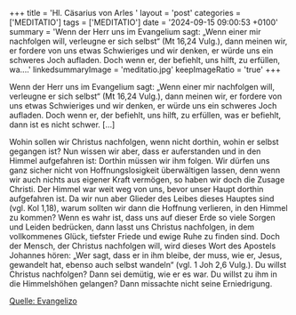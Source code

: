 +++
title = 'Hl. Cäsarius von Arles  '
layout = 'post'
categories = ['MEDITATIO']
tags = ['MEDITATIO']
date = '2024-09-15 09:00:53 +0100'
summary = 'Wenn der Herr uns im Evangelium sagt: „Wenn einer mir nachfolgen will, verleugne er sich selbst“ (Mt 16,24 Vulg.), dann meinen wir, er fordere von uns etwas Schwieriges und wir denken, er würde uns ein schweres Joch aufladen. Doch wenn er, der befiehlt, uns hilft, zu erfüllen, wa....'
linkedsummaryImage = 'meditatio.jpg'
keepImageRatio = 'true'
+++
 
Wenn der Herr uns im Evangelium sagt: „Wenn einer mir nachfolgen will, verleugne er sich selbst“ (Mt 16,24 Vulg.), dann meinen wir, er fordere von uns etwas Schwieriges und wir denken, er würde uns ein schweres Joch aufladen. Doch wenn er, der befiehlt, uns hilft, zu erfüllen, was er befiehlt, dann ist es nicht schwer.<!--more--> […]

Wohin sollen wir Christus nachfolgen, wenn nicht dorthin, wohin er selbst gegangen ist? Nun wissen wir aber, dass er auferstanden und in den Himmel aufgefahren ist: Dorthin müssen wir ihm folgen. Wir dürfen uns ganz sicher nicht von Hoffnungslosigkeit überwältigen lassen, denn wenn wir auch nichts aus eigener Kraft vermögen, so haben wir doch die Zusage Christi. Der Himmel war weit weg von uns, bevor unser Haupt dorthin aufgefahren ist. Da wir nun aber Glieder des Leibes dieses Hauptes sind (vgl. Kol 1,18), warum sollten wir dann die Hoffnung verlieren, in den Himmel zu kommen? Wenn es wahr ist, dass uns auf dieser Erde so viele Sorgen und Leiden bedrücken, dann lasst uns Christus nachfolgen, in dem vollkommenes Glück, tiefster Friede und ewige Ruhe zu finden sind.
Doch der Mensch, der Christus nachfolgen will, wird dieses Wort des Apostels Johannes hören: „Wer sagt, dass er in ihm bleibe, der muss, wie er, Jesus, gewandelt hat, ebenso auch selbst wandeln“ (vgl. 1 Joh 2,6 Vulg.). Du willst Christus nachfolgen? Dann sei demütig, wie er es war. Du willst zu ihm in die Himmelshöhen gelangen? Dann missachte nicht seine Erniedrigung.
 



[Quelle: Evangelizo](https://evangeliumtagfuertag.org/DE/gospel)
